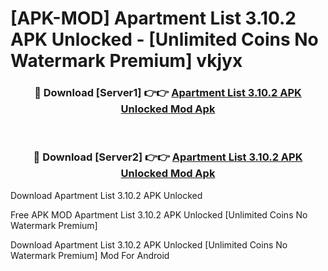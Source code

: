 # [APK-MOD] Apartment List 3.10.2 APK Unlocked - [Unlimited Coins No Watermark Premium] vkjyx



<div align="center">
<h3>🔴 Download [Server1] 👉👉 <a href="https://momento.my/?title=Apartment_List_3.10.2_APK_Unlocked">Apartment List 3.10.2 APK Unlocked Mod Apk</a></h3><br>

<h3>🔴 Download [Server2] 👉👉 <a href="https://momento.my/?title=Apartment_List_3.10.2_APK_Unlocked">Apartment List 3.10.2 APK Unlocked Mod Apk</a></h3>
</div>



Download Apartment List 3.10.2 APK Unlocked 

Free APK MOD Apartment List 3.10.2 APK Unlocked [Unlimited Coins No Watermark Premium]

Download Apartment List 3.10.2 APK Unlocked [Unlimited Coins No Watermark Premium] Mod For Android
